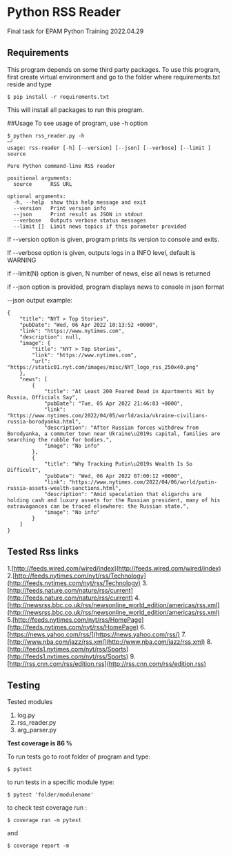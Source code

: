 # Python RSS Reader
Final task for EPAM Python Training 2022.04.29

## Requirements
This program depends on some third party packages.
To use this program, first create virtual environment and go to the folder where requirements.txt reside and type
 
```shell
$ pip install -r requirements.txt
```
This will install all packages to run this program.

##Usage
To see usage of program, use -h option
```shell
$ python rss_reader.py -h                                                                                                                                                                                                                                       ─╯
usage: rss-reader [-h] [--version] [--json] [--verbose] [--limit ] source

Pure Python command-line RSS reader

positional arguments:
  source      RSS URL

optional arguments:
  -h, --help  show this help message and exit
  --version   Print version info
  --json      Print result as JSON in stdout
  --verbose   Outputs verbose status messages
  --limit []  Limit news topics if this parameter provided

```
If --version option is given, program prints its version to console and exits.

If --verbose option is given, outputs logs in a INFO level, default is WARNING

if --limit(N) option is given, N number of news, else all news is returned

if --json option is provided, program displays news to console in json format

--json output example:
```shell
{
    "title": "NYT > Top Stories",
    "pubDate": "Wed, 06 Apr 2022 10:13:52 +0000",
    "link": "https://www.nytimes.com",
    "description": null,
    "image": {
        "title": "NYT > Top Stories",
        "link": "https://www.nytimes.com",
        "url": "https://static01.nyt.com/images/misc/NYT_logo_rss_250x40.png"
    },
    "news": [
        {
            "title": "At Least 200 Feared Dead in Apartments Hit by Russia, Officials Say",
            "pubDate": "Tue, 05 Apr 2022 21:46:03 +0000",
            "link": "https://www.nytimes.com/2022/04/05/world/asia/ukraine-civilians-russia-borodyanka.html",
            "description": "After Russian forces withdrew from Borodyanka, a commuter town near Ukraine\u2019s capital, families are searching the rubble for bodies.",
            "image": "No info"
        },
        {
            "title": "Why Tracking Putin\u2019s Wealth Is So Difficult",
            "pubDate": "Wed, 06 Apr 2022 07:00:12 +0000",
            "link": "https://www.nytimes.com/2022/04/06/world/putin-russia-assets-wealth-sanctions.html",
            "description": "Amid speculation that oligarchs are holding cash and luxury assets for the Russian president, many of his extravagances can be traced elsewhere: the Russian state.",
            "image": "No info"
        }
    ]
}

```
## Tested Rss links
1.[http://feeds.wired.com/wired/index](http://feeds.wired.com/wired/index)
2.[http://feeds.nytimes.com/nyt/rss/Technology](http://feeds.nytimes.com/nyt/rss/Technology)
3.[http://feeds.nature.com/nature/rss/current](http://feeds.nature.com/nature/rss/current)
4.[http://newsrss.bbc.co.uk/rss/newsonline_world_edition/americas/rss.xml](http://newsrss.bbc.co.uk/rss/newsonline_world_edition/americas/rss.xml)
5.[http://feeds.nytimes.com/nyt/rss/HomePage](http://feeds.nytimes.com/nyt/rss/HomePage)
6.[https://news.yahoo.com/rss/](https://news.yahoo.com/rss/)
7.[http://www.nba.com/jazz/rss.xml](http://www.nba.com/jazz/rss.xml)
8.[http://feeds1.nytimes.com/nyt/rss/Sports](http://feeds1.nytimes.com/nyt/rss/Sports)
9.[http://rss.cnn.com/rss/edition.rss](http://rss.cnn.com/rss/edition.rss)

## Testing
Tested modules
   1. log.py
   2. rss_reader.py
   3. arg_parser.py

**Test coverage is 86 %**

To run tests go to root folder of program and type:
```shell
$ pytest 
```
to run tests in a specific module type:
```shell
$ pytest 'folder/modulename'
```

to check test coverage run :
```shell
$ coverage run -m pytest 
```
and
```shell
$ coverage report -m 
```
